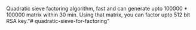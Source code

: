 Quadratic sieve factoring algorithm, fast and can generate upto 100000 * 100000
matrix within 30 min. 
Using that matrix, you can factor upto 512 bit RSA key."# quadratic-sieve-for-factoring" 
